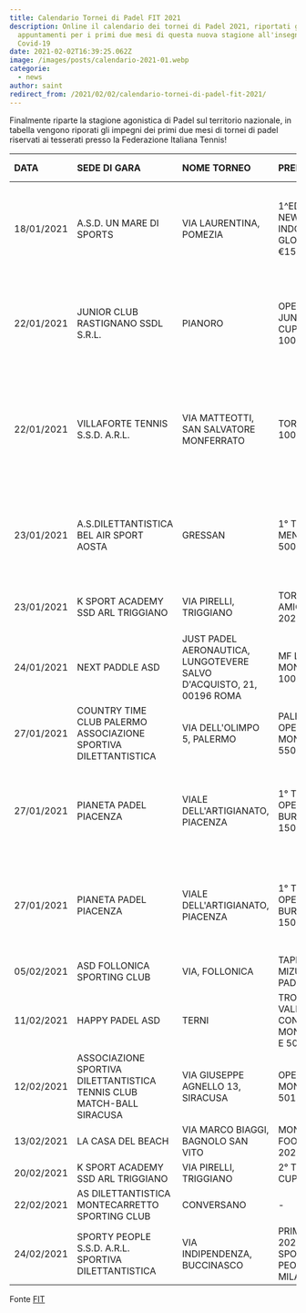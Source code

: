 ```yaml
---
title: Calendario Tornei di Padel FIT 2021
description: Online il calendario dei tornei di Padel 2021, riportati gli
  appuntamenti per i primi due mesi di questa nuova stagione all'insegna del
  Covid-19
date: 2021-02-02T16:39:25.062Z
image: /images/posts/calendario-2021-01.webp
categorie:
  - news
author: saint
redirect_from: /2021/02/02/calendario-tornei-di-padel-fit-2021/
---
```

Finalmente riparte la stagione agonistica di Padel sul territorio nazionale, in tabella vengono riporati gli impegni dei primi due mesi di tornei di padel riservati ai tesserati presso la Federazione Italiana Tennis!

| DATA       | SEDE DI GARA                                                                    | NOME TORNEO                                                                    | PREMI                                             | TIPOLOGIA EVENTO                                                                                  |
|:-----------|:--------------------------------------------------------------------------------|:-------------------------------------------------------------------------------|:--------------------------------------------------|:--------------------------------------------------------------------------------------------------|
| 18/01/2021 | A.S.D. UN MARE DI SPORTS                                                        | VIA LAURENTINA, POMEZIA                                                        | 1^EDIZIONE NEW YEAR INDOOR      GLOBOPASS €1500   | DOPPIO FEMMINILE OPEN - 300,00 €      DOPPIO MASCHILE OPEN - 1.200,00 €                           |
| 22/01/2021 | JUNIOR CLUB RASTIGNANO      SSDL S.R.L.                                         | PIANORO                                                                        | OPEN JUNIOR CUPRA € 1000                          | DOPPIO MASCHILE OPEN - 500,00 €      DOPPIO FEMMINILE OPEN - 500,00 €                             |
| 22/01/2021 | VILLAFORTE TENNIS S.S.D.      A.R.L.                                            | VIA MATTEOTTI, SAN      SALVATORE MONFERRATO                                   | TORNEO € 1000                                     | DOPPIO MASCHILE OPEN LIM. 4.NC - 2.1 - 500,00      €      DOPPIO FEMMINILE OPEN LIM. 4.NC - 2.1 - |
| 23/01/2021 | A.S.DILETTANTISTICA BEL AIR      SPORT AOSTA                                    | GRESSAN                                                                        | 1° TROFEO MENABREA € 500                          | DOPPIO MISTO OPEN - 200,00 €      DOPPIO MASCHILE OPEN - 300,00 €                                 |
| 23/01/2021 | K SPORT ACADEMY SSD ARL      TRIGGIANO                                          | VIA PIRELLI, TRIGGIANO                                                         | TORNEO AMICAR BARI 2021                           | DOPPIO MASCHILE OPEN - 501,00 €                                                                   |
| 24/01/2021 | NEXT PADDLE ASD                                                                 | JUST PADEL AERONAUTICA,      LUNGOTEVERE SALVO      D'ACQUISTO, 21, 00196 ROMA | MF LAW CUP MONTEPREMI 1000      EURO              | DOPPIO MASCHILE OPEN - 1.000,00 €                                                                 |
| 27/01/2021 | COUNTRY TIME CLUB      PALERMO ASSOCIAZIONE      SPORTIVA DILETTANTISTICA       | VIA DELL'OLIMPO 5, PALERMO                                                     | PALERMO OPEN MONTEPREMI 550      EURO             | -                                                                                                 |
| 27/01/2021 | PIANETA PADEL PIACENZA                                                          | VIALE DELL'ARTIGIANATO,      PIACENZA                                          | 1° TORNEO OPEN BFT BURZONI €      1500            | DOPPIO FEMMINILE OPEN - 500,00 €      DOPPIO MASCHILE OPEN - 1.000,00 €                           |
| 27/01/2021 | PIANETA PADEL PIACENZA                                                          | VIALE DELL'ARTIGIANATO,      PIACENZA                                          | 1° TORNEO OPEN BFT BURZONI €      1500            | DOPPIO FEMMINILE OPEN - 500,00 €      DOPPIO MASCHILE OPEN - 1.000,00 €                           |
| 05/02/2021 | ASD FOLLONICA SPORTING      CLUB                                                | VIA, FOLLONICA                                                                 | TAPPA 1 MIZUNO PADEL CUP                          | -                                                                                                 |
| 11/02/2021 | HAPPY PADEL ASD                                                                 | TERNI                                                                          | TROFEO SAN VALENTINO CON      MONTEPREMI E 500,00 | -                                                                                                 |
| 12/02/2021 | ASSOCIAZIONE SPORTIVA      DILETTANTISTICA TENNIS CLUB      MATCH-BALL SIRACUSA | VIA GIUSEPPE AGNELLO 13,      SIRACUSA                                         | OPEN PADEL MONTEPREMI 501      EURO               | -                                                                                                 |
| 13/02/2021 | LA CASA DEL BEACH                                                               | VIA MARCO BIAGGI, BAGNOLO      SAN VITO                                        | MONTALDI FOOD CUP 2021                            | -                                                                                                 |
| 20/02/2021 | K SPORT ACADEMY SSD ARL      TRIGGIANO                                          | VIA PIRELLI, TRIGGIANO                                                         | 2° TORNEO CUPRA BARI                              | -                                                                                                 |
| 22/02/2021 | AS DILETTANTISTICA      MONTECARRETTO SPORTING      CLUB                        | CONVERSANO                                                                     | -                                                 | -                                                                                                 |
| 24/02/2021 | SPORTY PEOPLE S.S.D. A.R.L.      SPORTIVA DILETTANTISTICA                       | VIA INDIPENDENZA,      BUCCINASCO                                              | PRIMO OPEN 2021 SPORTY PEOPLE      MILAGO         | -                                                                                                 |

Fonte [FIT](https://www.coni.it/images/speciale_covid19/Eventi_preminente_interesse/Calendario_FIT.pdf)